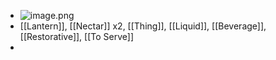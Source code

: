 - ![image.png](../assets/image_1700891137557_0.png)
- [[Lantern]], [[Nectar]] x2, [[Thing]], [[Liquid]], [[Beverage]], [[Restorative]], [[To Serve]]
-